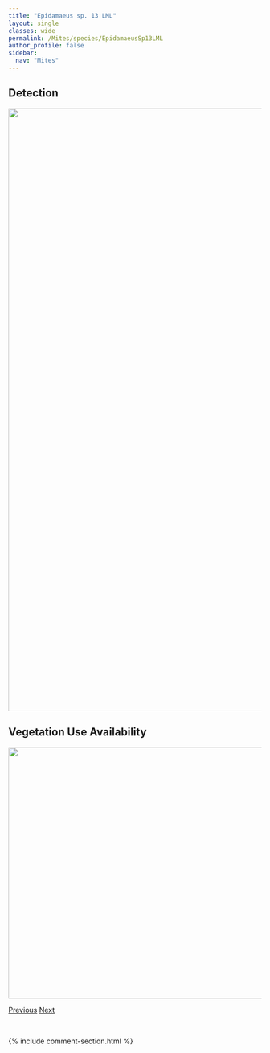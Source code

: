 ```yaml
---
title: "Epidamaeus sp. 13 LML"
layout: single
classes: wide
permalink: /Mites/species/EpidamaeusSp13LML
author_profile: false
sidebar:
  nav: "Mites"
---
```


<h2>Detection</h2>

<a href="https://drive.google.com/uc?export=view&id=1nvW_sp8TAHsCZaMofdnFG24EWJacdtZW">
<img src="https://drive.google.com/uc?export=view&id=1nvW_sp8TAHsCZaMofdnFG24EWJacdtZW" height = "1200" width = "800">
</a>


<h2>Vegetation Use Availability</h2>

<a href="https://drive.google.com/uc?export=view&id=1UkE0jUeLy0ZAHmVaUqQMkL2Xc3Hj2NFP">
<img src="https://drive.google.com/uc?export=view&id=1UkE0jUeLy0ZAHmVaUqQMkL2Xc3Hj2NFP" height = "500" width = "1000">
</a>


<a href="/DevelopmentWebsite/Mites/species/EpidamaeusSp12LML" class="pagination--pager" title="Epidamaeus sp. 12 LML">Previous</a> <a href="/DevelopmentWebsite/Mites/species/EpidamaeusSp14LML" class="pagination--pager" title="Epidamaeus sp. 14 LML">Next</a>

<p>&nbsp;</p>

{% include comment-section.html %}

